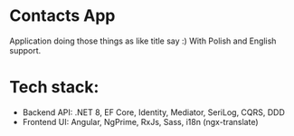 # Contacts App
Application doing those things as like title say :)
With Polish and English support.

# Tech stack:
- Backend API: .NET 8, EF Core, Identity, Mediator, SeriLog, CQRS, DDD
- Frontend UI: Angular, NgPrime, RxJs, Sass, i18n (ngx-translate)
